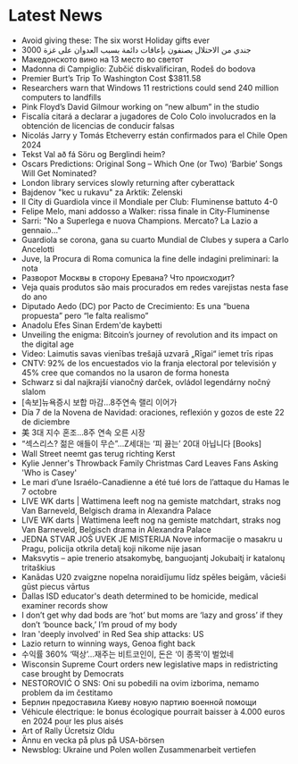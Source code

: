 # Latest News
-  Avoid giving these: The six worst Holiday gifts ever
-  3000 جندي من الاحتلال يصنفون بإعاقات دائمة بسبب العدوان على غزة
-  Maкедонското вино на 13 место во светот
-  Madonna di Campiglio: Zubčić diskvalificiran, Rodeš do bodova
-  Premier Burt’s Trip To Washington Cost $3811.58
-  Researchers warn that Windows 11 restrictions could send 240 million computers to landfills
-  Pink Floyd’s David Gilmour working on “new album” in the studio
-  Fiscalía citará a declarar a jugadores de Colo Colo involucrados en la obtención de licencias de conducir falsas
-  Nicolás Jarry y Tomás Etcheverry están confirmados para el Chile Open 2024
-  Tekst Val að fá Söru og Berglindi heim?
-  Oscars Predictions: Original Song – Which One (or Two) ‘Barbie’ Songs Will Get Nominated?
-  London library services slowly returning after cyberattack
-  Bajdenov "kec u rukavu" za Arktik: Zelenski
-  Il City di Guardiola vince il Mondiale per Club: Fluminense battuto 4-0
-  Felipe Melo, mani addosso a Walker: rissa finale in City-Fluminense
-  Sarri: "No a Superlega e nuova Champions. Mercato? La Lazio a gennaio..."
-  Guardiola se corona, gana su cuarto Mundial de Clubes y supera a Carlo Ancelotti
-  Juve, la Procura di Roma comunica la fine delle indagini preliminari: la nota
-  Разворот Москвы в сторону Еревана? Что происходит?
-  Veja quais produtos são mais procurados em redes varejistas nesta fase do ano
-  Diputado Aedo (DC) por Pacto de Crecimiento: Es una “buena propuesta” pero “le falta realismo”
-  Anadolu Efes Sinan Erdem'de kaybetti
-  Unveiling the enigma: Bitcoin’s journey of revolution and its impact on the digital age
-  Video: Laimutis savas vienības trešajā uzvarā „Rīgai“ iemet trīs ripas
-  CNTV: 92% de los encuestados vio la franja electoral por televisión y 45% cree que comandos no la usaron de forma honesta
-  Schwarz si dal najkrajší vianočný darček, ovládol legendárny nočný slalom
-  [속보]뉴욕증시 보합 마감…8주연속 랠리 이어가
-  Día 7 de la Novena de Navidad: oraciones, reflexión y gozos de este 22 de diciembre
-  美 3대 지수 혼조…8주 연속 오른 시장
-  “섹스리스? 젊은 애들이 무슨”…Z세대는 ‘피 끓는’ 20대 아닙니다 [Books]
-  Wall Street neemt gas terug richting Kerst
-  Kylie Jenner's Throwback Family Christmas Card Leaves Fans Asking 'Who is Casey'
-  Le mari d’une Israélo-Canadienne a été tué lors de l’attaque du Hamas le 7 octobre
-  LIVE WK darts | Wattimena leeft nog na gemiste matchdart, straks nog Van Barneveld, Belgisch drama in Alexandra Palace
-  LIVE WK darts | Wattimena leeft nog na gemiste matchdart, straks nog Van Barneveld, Belgisch drama in Alexandra Palace
-  JEDNA STVAR JOŠ UVEK JE MISTERIJA Nove informacije o masakru u Pragu, policija otkrila detalj koji nikome nije jasan
-  Maksvytis – apie trenerio atsakomybę, banguojantį Jokubaitį ir katalonų tritaškius
-  Kanādas U20 zvaigzne nopelna noraidījumu līdz spēles beigām, vācieši gūst piecus vārtus
-  Dallas ISD educator's death determined to be homicide, medical examiner records show
-  I don’t get why dad bods are ‘hot’ but moms are ‘lazy and gross’ if they don’t ‘bounce back,’ I’m proud of my body
-  Iran 'deeply involved' in Red Sea ship attacks: US
-  Lazio return to winning ways, Genoa fight back
-  수익률 360% ‘떡상’…재주는 비트코인이, 돈은 ‘이 종목’이 벌었네
-  Wisconsin Supreme Court orders new legislative maps in redistricting case brought by Democrats
-  NESTOROVIĆ O SNS: Oni su pobedili na ovim izborima, nemamo problem da im čestitamo
-  Берлин предоставила Киеву новую партию военной помощи
-  Véhicule électrique: le bonus écologique pourrait baisser à 4.000 euros en 2024 pour les plus aisés
-  Art of Rally Ücretsiz Oldu
-  Ännu en vecka på plus på USA-börsen
-  Newsblog: Ukraine und Polen wollen Zusammenarbeit vertiefen
